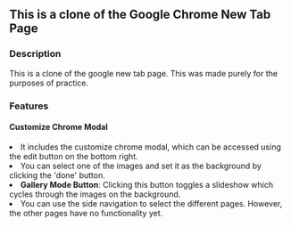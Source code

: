 <h2>This is a clone of the Google Chrome New Tab Page</h2>

<h3>Description</h3>
This is a clone of the google new tab page. This was made purely for the purposes of practice. 

<h3>Features</h3>
<h4>Customize Chrome Modal</h4>
<li>It includes the customize chrome modal, which can be accessed using the edit button on the bottom right.</li>
<li>You can select one of the images and set it as the background by clicking the 'done' button.</li>
<li><b>Gallery Mode Button</b>: Clicking this button toggles a slideshow which cycles through the images on the background.</li>
<li>You can use the side navigation to select the different pages. However, the other pages have no functionality yet.</li>
